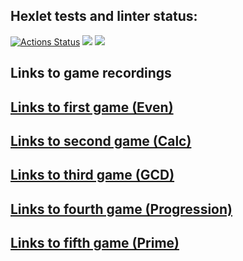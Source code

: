 ## Hexlet tests and linter status:
[![Actions Status](https://github.com/DUSHA20/java-project-61/workflows/hexlet-check/badge.svg)](https://github.com/DUSHA20/java-project-61/actions)
<a href="https://codeclimate.com/github/DUSHA20/java-project-61/maintainability"><img src="https://api.codeclimate.com/v1/badges/5097e77c7ad9ed9343e3/maintainability" /></a>
<a href="https://codeclimate.com/github/DUSHA20/java-project-61/test_coverage"><img src="https://api.codeclimate.com/v1/badges/5097e77c7ad9ed9343e3/test_coverage" /></a>

## Links to game recordings
[Links to first game (Even)](https://asciinema.org/a/gJFBIiNmg3m1gZQJ7mmphKq3r)
-----
[Links to second game (Calc)](https://asciinema.org/a/eIM1yGNLtH8Ar9ZKrPBQCUDzx)
-----
[Links to third game (GCD)](https://asciinema.org/a/AwnVnakTwtc0Hj8frIiGZhSOb)
-----
[Links to fourth game (Progression)](https://asciinema.org/a/eABBg9oqXw7oiTFD9Amw3B915)
-----
[Links to fifth game (Prime)](https://asciinema.org/a/5DXaJmvclJrQ7YH6iiCKv0SEc)
-----



